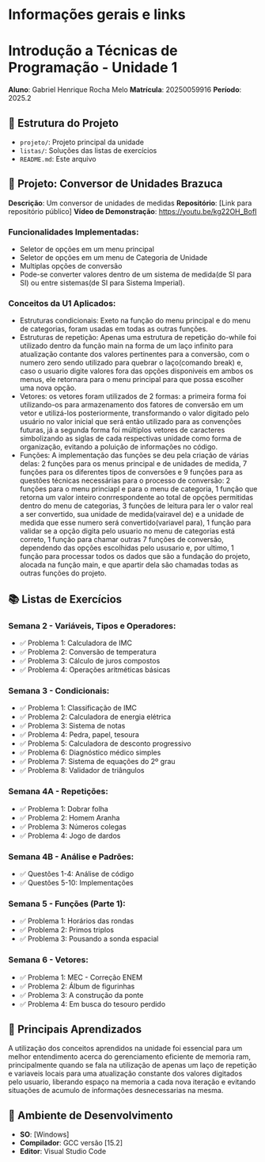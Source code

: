 # Informações gerais e links

# Introdução a Técnicas de Programação - Unidade 1
**Aluno**: Gabriel Henrique Rocha Melo
**Matrícula**: 20250059916
**Período**: 2025.2

## 📁 Estrutura do Projeto
- `projeto/`: Projeto principal da unidade
- `listas/`: Soluções das listas de exercícios
- `README.md`: Este arquivo

## 🚀 Projeto: Conversor de Unidades Brazuca
**Descrição**: Um conversor de unidades de medidas
**Repositório**: [Link para repositório público]
**Vídeo de Demonstração**: https://youtu.be/kg22OH_BofI

### Funcionalidades Implementadas:
- Seletor de opções em um menu principal
- Seletor de opções em um menu de Categoria de Unidade
- Multiplas opções de conversão
- Pode-se converter valores dentro de um sistema de medida(de SI para SI) ou entre sistemas(de SI para Sistema Imperial).


### Conceitos da U1 Aplicados:
- Estruturas condicionais: Exeto na função do menu principal e do menu de categorias, foram usadas em todas as outras funções.
- Estruturas de repetição: Apenas uma estrutura de repetição do-while foi utilizado dentro da função main na forma de um laço infinito para atualização contante dos valores pertinentes para a conversão, com o numero zero sendo utilizado para quebrar o laço(comando break) e, caso o usuario digite valores fora das opções disponiveis em ambos os menus, ele retornara para o menu principal para que possa escolher uma nova opção.
- Vetores: os vetores foram utilizados de 2 formas: a primeira forma foi utilizando-os para armazenamento dos fatores de conversão em um vetor e utilizá-los posteriormente, transformando o valor digitado pelo usuário no valor inicial que será então utilizado para as convenções futuras, já a segunda forma foi múltiplos vetores de caracteres simbolizando as siglas de cada respectivas unidade como forma de organização, evitando a poluição de informações no código.
- Funções: A implementação das funções se deu pela criação de várias delas: 2 funções para os menus principal e de unidades de medida, 7 funções para os diferentes tipos de conversões e 9 
funções para as questões técnicas necessárias para o processo de conversão: 2 funções para o menu princiapl e para o menu de categoria, 1 função que retorna um valor inteiro conrrespondente ao total de opções permitidas dentro do menu de categorias, 3 funções de leitura para ler o valor real a ser convertido, sua unidade de medida(vairavel de) e a unidade de medida que esse numero será convertido(variavel para), 1 função para validar se a opção digita pelo usuario no menu de categorias está correto, 1 função para chamar outras 7 funções de conversão, dependendo das opções escolhidas pelo ususario e, por ultimo, 1 função para processar todos os dados que são a fundação do projeto, alocada na função main, e que apartir dela são chamadas todas as outras funções do projeto.

## 📚 Listas de Exercícios
### Semana 2 - Variáveis, Tipos e Operadores:
- ✅ Problema 1: Calculadora de IMC
- ✅ Problema 2: Conversão de temperatura
- ✅ Problema 3: Cálculo de juros compostos
- ✅ Problema 4: Operações aritméticas básicas

### Semana 3 - Condicionais:
- ✅ Problema 1: Classificação de IMC
- ✅ Problema 2: Calculadora de energia elétrica
- ✅ Problema 3: Sistema de notas
- ✅ Problema 4: Pedra, papel, tesoura
- ✅ Problema 5: Calculadora de desconto progressivo
- ✅ Problema 6: Diagnóstico médico simples
- ✅ Problema 7: Sistema de equações do 2º grau
- ✅ Problema 8: Validador de triângulos

### Semana 4A - Repetições:
- ✅ Problema 1: Dobrar folha
- ✅ Problema 2: Homem Aranha
- ✅ Problema 3: Números colegas
- ✅ Problema 4: Jogo de dardos

### Semana 4B - Análise e Padrões:
- ✅ Questões 1-4: Análise de código
- ✅ Questões 5-10: Implementações

### Semana 5 - Funções (Parte 1):
- ✅ Problema 1: Horários das rondas
- ✅ Problema 2: Primos triplos
- ✅ Problema 3: Pousando a sonda espacial

### Semana 6 - Vetores:
- ✅ Problema 1: MEC - Correção ENEM
- ✅ Problema 2: Álbum de figurinhas
- ✅ Problema 3: A construção da ponte
- ✅ Problema 4: Em busca do tesouro perdido

## 🎯 Principais Aprendizados
A utilização dos conceitos aprendidos na unidade foi essencial para um melhor entendimento acerca do gerenciamento eficiente de memoria ram, principalmente quando se fala na utilização de apenas um laço de repetição e variaveis locais para uma atualização constante dos valores digitados pelo usuario, liberando espaço na memoria a cada nova iteração e evitando situações de acumulo de informações desnecessarias na mesma.

## 🔧 Ambiente de Desenvolvimento
- **SO**: [Windows]
- **Compilador**: GCC versão [15.2]
- **Editor**: Visual Studio Code